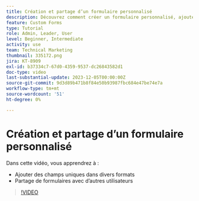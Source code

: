 ```yaml
---
title: Création et partage d’un formulaire personnalisé
description: Découvrez comment créer un formulaire personnalisé, ajouter des champs uniques au formulaire et partager des formulaires avec des utilisateurs.
feature: Custom Forms
type: Tutorial
role: Admin, Leader, User
level: Beginner, Intermediate
activity: use
team: Technical Marketing
thumbnail: 335172.png
jira: KT-8909
exl-id: b37334c7-67d0-4359-9537-dc26843582d1
doc-type: video
last-substantial-update: 2023-12-05T00:00:00Z
source-git-commit: 9d3d89b471b8f84e50b93987fbc684e47be74e7a
workflow-type: tm+mt
source-wordcount: '51'
ht-degree: 0%

---
```


# Création et partage d’un formulaire personnalisé

Dans cette vidéo, vous apprendrez à :

* Ajouter des champs uniques dans divers formats
* Partage de formulaires avec d’autres utilisateurs

>[!VIDEO](https://video.tv.adobe.com/v/335172/?quality=12&learn=on)

